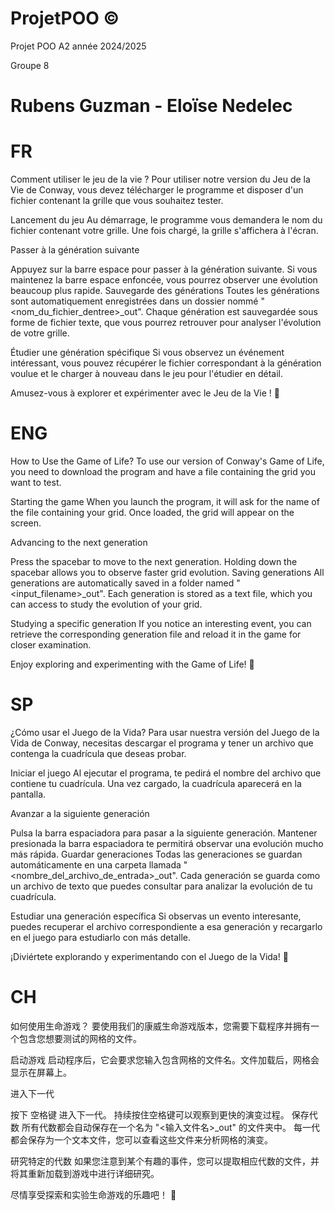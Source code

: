 # ProjetPOO ©
Projet POO A2 année 2024/2025

Groupe 8
# Rubens Guzman - Eloïse Nedelec


# FR
Comment utiliser le jeu de la vie ?
Pour utiliser notre version du Jeu de la Vie de Conway, vous devez télécharger le programme et disposer d'un fichier contenant la grille que vous souhaitez tester.

Lancement du jeu
Au démarrage, le programme vous demandera le nom du fichier contenant votre grille. Une fois chargé, la grille s'affichera à l'écran.

Passer à la génération suivante

Appuyez sur la barre espace pour passer à la génération suivante.
Si vous maintenez la barre espace enfoncée, vous pourrez observer une évolution beaucoup plus rapide.
Sauvegarde des générations
Toutes les générations sont automatiquement enregistrées dans un dossier nommé "<nom_du_fichier_dentree>_out".
Chaque génération est sauvegardée sous forme de fichier texte, que vous pourrez retrouver pour analyser l'évolution de votre grille.

Étudier une génération spécifique
Si vous observez un événement intéressant, vous pouvez récupérer le fichier correspondant à la génération voulue et le charger à nouveau dans le jeu pour l'étudier en détail.

Amusez-vous à explorer et expérimenter avec le Jeu de la Vie ! 🚀


# ENG

How to Use the Game of Life?
To use our version of Conway's Game of Life, you need to download the program and have a file containing the grid you want to test.

Starting the game
When you launch the program, it will ask for the name of the file containing your grid. Once loaded, the grid will appear on the screen.

Advancing to the next generation

Press the spacebar to move to the next generation.
Holding down the spacebar allows you to observe faster grid evolution.
Saving generations
All generations are automatically saved in a folder named "<input_filename>_out".
Each generation is stored as a text file, which you can access to study the evolution of your grid.

Studying a specific generation
If you notice an interesting event, you can retrieve the corresponding generation file and reload it in the game for closer examination.

Enjoy exploring and experimenting with the Game of Life! 🚀


# SP

¿Cómo usar el Juego de la Vida?
Para usar nuestra versión del Juego de la Vida de Conway, necesitas descargar el programa y tener un archivo que contenga la cuadrícula que deseas probar.

Iniciar el juego
Al ejecutar el programa, te pedirá el nombre del archivo que contiene tu cuadrícula. Una vez cargado, la cuadrícula aparecerá en la pantalla.

Avanzar a la siguiente generación

Pulsa la barra espaciadora para pasar a la siguiente generación.
Mantener presionada la barra espaciadora te permitirá observar una evolución mucho más rápida.
Guardar generaciones
Todas las generaciones se guardan automáticamente en una carpeta llamada "<nombre_del_archivo_de_entrada>_out".
Cada generación se guarda como un archivo de texto que puedes consultar para analizar la evolución de tu cuadrícula.

Estudiar una generación específica
Si observas un evento interesante, puedes recuperar el archivo correspondiente a esa generación y recargarlo en el juego para estudiarlo con más detalle.

¡Diviértete explorando y experimentando con el Juego de la Vida! 🚀

# CH

如何使用生命游戏？
要使用我们的康威生命游戏版本，您需要下载程序并拥有一个包含您想要测试的网格的文件。

启动游戏
启动程序后，它会要求您输入包含网格的文件名。文件加载后，网格会显示在屏幕上。

进入下一代

按下 空格键 进入下一代。
持续按住空格键可以观察到更快的演变过程。
保存代数
所有代数都会自动保存在一个名为 "<输入文件名>_out" 的文件夹中。
每一代都会保存为一个文本文件，您可以查看这些文件来分析网格的演变。

研究特定的代数
如果您注意到某个有趣的事件，您可以提取相应代数的文件，并将其重新加载到游戏中进行详细研究。

尽情享受探索和实验生命游戏的乐趣吧！ 🚀
